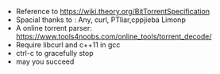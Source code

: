 * Reference to https://wiki.theory.org/BitTorrentSpecification
* Spacial thanks to : Any, curl, PTliar,cppjieba Limonp
* A online torrent parser: https://www.tools4noobs.com/online_tools/torrent_decode/
* Require libcurl and c++11 in gcc
* ctrl-c to gracefully stop
* may you succeed

